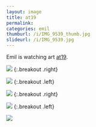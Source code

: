```yaml
---
layout: image
title: at19
permalink: 
categories: emil
thumburl: /i/IMG_9539_thumb.jpg
slideurl: /i/IMG_9539.jpg
---
```

Emil is watching art [at19](http://at19.de).

![]({{site.url}}/i/IMG_9549.jpg)
{:.breakout .right}

![]({{site.url}}/i/IMG_9539.jpg)
{:.breakout .left}

![]({{site.url}}/i/IMG_9527.jpg)
{:.breakout .right}

![]({{site.url}}/i/IMG_9493.jpg)
{:.breakout .left}

![]({{site.url}}/i/IMG_9504.jpg)


